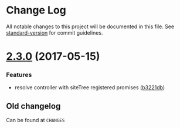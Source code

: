 # Change Log

All notable changes to this project will be documented in this file. See [standard-version](https://github.com/conventional-changelog/standard-version) for commit guidelines.

<a name="2.3.0"></a>
# [2.3.0](https://github.com/medikoo/site-tree-router/compare/v2.2.0...v2.3.0) (2017-05-15)


### Features

* resolve controller with siteTree registered promises ([b3221db](https://github.com/medikoo/site-tree-router/commit/b3221db))


## Old changelog

Can be found at `CHANGES`